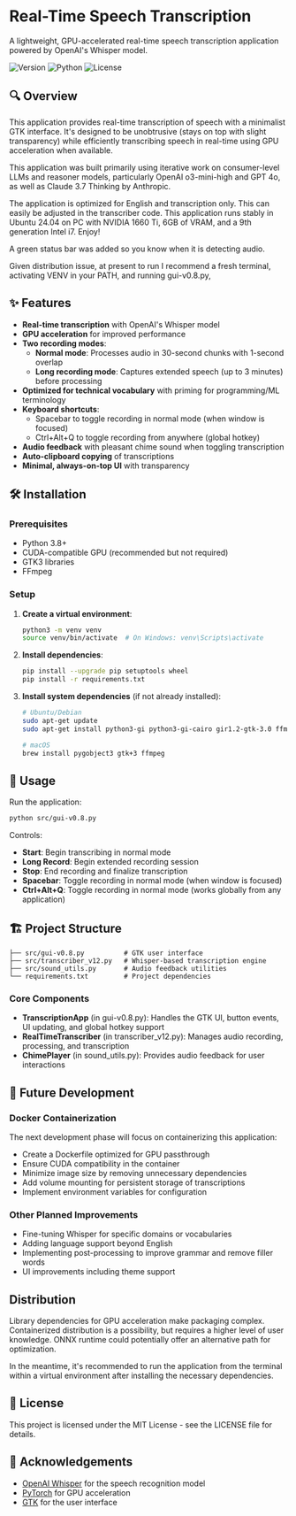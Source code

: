 # Real-Time Speech Transcription

A lightweight, GPU-accelerated real-time speech transcription application powered by OpenAI's Whisper model.

![Version](https://img.shields.io/badge/version-0.9-blue)
![Python](https://img.shields.io/badge/python-3.8+-green)
![License](https://img.shields.io/badge/license-MIT-orange)

## 🔍 Overview

This application provides real-time transcription of speech with a minimalist GTK interface. It's designed to be unobtrusive (stays on top with slight transparency) while efficiently transcribing speech in real-time using GPU acceleration when available.

This application was built primarily using iterative work on consumer-level LLMs and reasoner models, particularly OpenAI o3-mini-high and GPT 4o, as well as Claude 3.7 Thinking by Anthropic.

The application is optimized for English and transcription only. This can easily be adjusted in the transcriber code. This application runs stably in Ubuntu 24.04 on PC with NVIDIA 1660 Ti, 6GB of VRAM, and a 9th generation Intel i7. Enjoy!

A green status bar was added so you know when it is detecting audio.

Given distribution issue, at present to run I recommend a fresh terminal, activating VENV in your PATH, and running gui-v0.8.py,

## ✨ Features

- **Real-time transcription** with OpenAI's Whisper model
- **GPU acceleration** for improved performance
- **Two recording modes**:
  - **Normal mode**: Processes audio in 30-second chunks with 1-second overlap
  - **Long recording mode**: Captures extended speech (up to 3 minutes) before processing
- **Optimized for technical vocabulary** with priming for programming/ML terminology
- **Keyboard shortcuts**:
  - Spacebar to toggle recording in normal mode (when window is focused)
  - Ctrl+Alt+Q to toggle recording from anywhere (global hotkey)
- **Audio feedback** with pleasant chime sound when toggling transcription
- **Auto-clipboard copying** of transcriptions
- **Minimal, always-on-top UI** with transparency

## 🛠️ Installation

### Prerequisites

- Python 3.8+
- CUDA-compatible GPU (recommended but not required)
- GTK3 libraries
- FFmpeg

### Setup

1. **Create a virtual environment**:
   ```bash
   python3 -m venv venv
   source venv/bin/activate  # On Windows: venv\Scripts\activate
   ```

2. **Install dependencies**:
   ```bash
   pip install --upgrade pip setuptools wheel
   pip install -r requirements.txt
   ```

3. **Install system dependencies** (if not already installed):
   ```bash
   # Ubuntu/Debian
   sudo apt-get update
   sudo apt-get install python3-gi python3-gi-cairo gir1.2-gtk-3.0 ffmpeg
   
   # macOS
   brew install pygobject3 gtk+3 ffmpeg
   ```

## 🚀 Usage

Run the application:
```bash
python src/gui-v0.8.py
```

Controls:
- **Start**: Begin transcribing in normal mode
- **Long Record**: Begin extended recording session
- **Stop**: End recording and finalize transcription
- **Spacebar**: Toggle recording in normal mode (when window is focused)
- **Ctrl+Alt+Q**: Toggle recording in normal mode (works globally from any application)

## 🏗️ Project Structure

```
├── src/gui-v0.8.py          # GTK user interface
├── src/transcriber_v12.py   # Whisper-based transcription engine
├── src/sound_utils.py       # Audio feedback utilities
└── requirements.txt         # Project dependencies
```

### Core Components

- **TranscriptionApp** (in gui-v0.8.py): Handles the GTK UI, button events, UI updating, and global hotkey support
- **RealTimeTranscriber** (in transcriber_v12.py): Manages audio recording, processing, and transcription
- **ChimePlayer** (in sound_utils.py): Provides audio feedback for user interactions

## 🔮 Future Development

### Docker Containerization

The next development phase will focus on containerizing this application:

- Create a Dockerfile optimized for GPU passthrough
- Ensure CUDA compatibility in the container
- Minimize image size by removing unnecessary dependencies
- Add volume mounting for persistent storage of transcriptions
- Implement environment variables for configuration

### Other Planned Improvements

- Fine-tuning Whisper for specific domains or vocabularies
- Adding language support beyond English
- Implementing post-processing to improve grammar and remove filler words
- UI improvements including theme support

## Distribution

Library dependencies for GPU acceleration make packaging complex. Containerized distribution is a possibility, but requires a higher level of user knowledge. ONNX runtime could potentially offer an alternative path for optimization.

In the meantime, it's recommended to run the application from the terminal within a virtual environment after installing the necessary dependencies.


## 📜 License

This project is licensed under the MIT License - see the LICENSE file for details.

## 🙏 Acknowledgements

- [OpenAI Whisper](https://github.com/openai/whisper) for the speech recognition model
- [PyTorch](https://pytorch.org/) for GPU acceleration
- [GTK](https://www.gtk.org/) for the user interface
